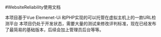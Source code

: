 #WebsiteReliability使用文档

本项目基于Vue Elemenet-Ui 和PHP实现的可以托管在虚拟主机上的一款URL检测平台
本项目仍处于开发状态，需要大量的测试来修改评判标准，现在已经发布了最简易的基础版本，后续会加上管理员后台等等。
